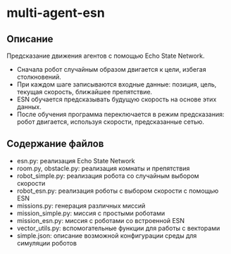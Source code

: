 # multi-agent-esn
## Описание
Предсказание движения агентов с помощью Echo State Network.
 - Сначала робот случайным образом двигается к цели, избегая столкновений.
 - При каждом шаге записываются входные данные: позиция, цель, текущая скорость, ближайшее препятствие.
 - ESN обучается предсказывать будущую скорость на основе этих данных.
 - После обучения программа переключается в режим предсказания: робот двигается, используя скорости, предсказанные сетью.

## Содержание файлов
- esn.py: реализация Echo State Network
- room.py, obstacle.py: реализация комнаты и препятствия
- robot_simple.py: реализация робота со случайным выбором скорости
- robot_esn.py: реализация роботы с выбором скорости с помощью ESN
- missions.py: генерация различных миссий
- mission_simple.py: миссия с простыми роботами
- mission_esn.py: миссия с роботами со встроенной ESN
- vector_utils.py: вспомогательные функции для работы с векторами
- simple.json: описание возможной конфигурации среды для симуляции роботов
